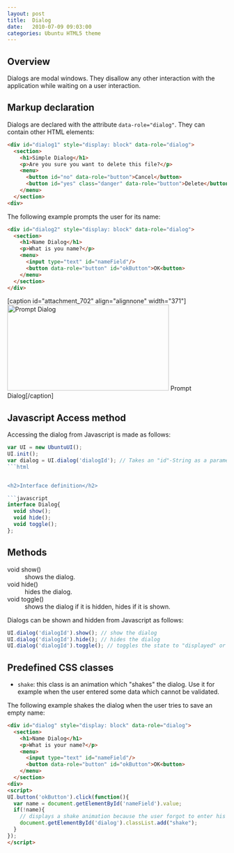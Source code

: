 ```yaml
---
layout: post
title:  Dialog
date:   2010-07-09 09:03:00
categories: Ubuntu HTML5 theme
---
```


<h2>Overview</h2>
Dialogs are modal windows. They disallow any other interaction with the application while waiting on a user interaction.


<h2>Markup declaration</h2>
Dialogs are declared with the attribute <code>data-role="dialog"</code>. They can contain other HTML elements:

```html
<div id="dialog1" style="display: block" data-role="dialog">
  <section>
    <h1>Simple Dialog</h1>
    <p>Are you sure you want to delete this file?</p>
    <menu>
      <button id="no" data-role="button">Cancel</button>
      <button id="yes" class="danger" data-role="button">Delete</button>
    </menu>
  </section>
<div>
```

The following example prompts the user for its name:

```html
<div id="dialog2" style="display: block" data-role="dialog">
  <section>
    <h1>Name Dialog</h1>
    <p>What is you name?</p>
    <menu>
      <input type="text" id="nameField"/>
      <button data-role="button" id="okButton">OK<button>
    </menu>
  </section>
</div>
```

[caption id="attachment_702" align="alignnone" width="371"]<a href="http://daniel-beck.org/wp-content/uploads/dialogTextInput.png"><img src="http://daniel-beck.org/wp-content/uploads/dialogTextInput.png" alt="Prompt Dialog" width="371" height="197" class="size-full wp-image-702" /></a> Prompt Dialog[/caption]


<h2>Javascript Access method</h2>

Accessing the dialog from Javascript is made as follows:

```javascript
var UI = new UbuntuUI();
UI.init();
var dialog = UI.dialog('dialogId'); // Takes an "id"-String as a parameter. 
```html


<h2>Interface definition</h2>

```javascript
interface Dialog{
  void show();
  void hide();
  void toggle();
};
```


<h2>Methods</h2>

<dl>
<dt>void show()</dt>
<dd>shows the dialog.</dd>

<dt>void hide()</dt>
<dd>hides the dialog.</dd>

<dt>void toggle()</dt>
<dd>shows the dialog if it is hidden, hides if it is shown.</dd>

</dl>

Dialogs can be shown and hidden from Javascript as follows:

```javascript
UI.dialog('dialogId').show(); // show the dialog
UI.dialog('dialogId').hide(); // hides the dialog
UI.dialog('dialogId').toggle(); // toggles the state to "displayed" or "hidden"
```


<h2>Predefined CSS classes</h2>

<ul>
<li><code>shake</code>: this class is an animation which "shakes" the dialog. Use it for example when the user entered some data which cannot be validated.</li>
</ul>

The following example shakes the dialog when the user tries to save an empty name:

```html
<div id="dialog" style="display: block" data-role="dialog">
  <section>
    <h1>Name Dialog</h1>
    <p>What is your name?</p>
    <menu>
      <input type="text" id="nameField"/>
      <button data-role="button" id="okButton">OK<button>
    </menu>
  </section>
<div>
<script>
UI.button('okButton').click(function(){
  var name = document.getElementById('nameField').value;
  if(!name){
    // displays a shake animation because the user forgot to enter his name
    document.getElementById('dialog').classList.add("shake");
  }
});
</script>
```